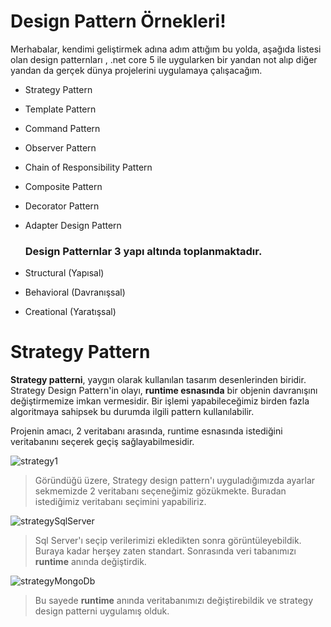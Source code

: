 # Design Pattern Örnekleri!

Merhabalar, kendimi geliştirmek adına adım attığım bu yolda, aşağıda listesi olan design patternları , .net core 5 ile uygularken bir yandan not alıp diğer yandan da  gerçek dünya projelerini uygulamaya çalışacağım.

 - Strategy Pattern
 - Template Pattern
 - Command Pattern
 - Observer Pattern
 - Chain of Responsibility Pattern
 - Composite Pattern
 - Decorator Pattern
 - Adapter Design Pattern

   ### Design Patternlar 3 yapı altında toplanmaktadır.
   
 - Structural (Yapısal)
 - Behavioral (Davranışsal)
 - Creational (Yaratışsal)

# Strategy Pattern
**Strategy patterni**, yaygın olarak kullanılan tasarım desenlerinden biridir. Strategy Design Pattern'in olayı, **runtime esnasında** bir objenin davranışını değiştirmemize imkan vermesidir. Bir işlemi yapabileceğimiz birden fazla algoritmaya sahipsek bu durumda ilgili pattern kullanılabilir.

Projenin amacı, 2 veritabanı arasında, runtime esnasında istediğini veritabanını seçerek geçiş sağlayabilmesidir. 

![strategy1](https://user-images.githubusercontent.com/57454282/122877928-d41cf500-d33f-11eb-9bd2-5461f459ebc7.png)

> Göründüğü üzere, Strategy design pattern'ı uyguladığımızda ayarlar sekmemizde 2 veritabanı seçeneğimiz gözükmekte. Buradan istediğimiz veritabanı seçimini yapabiliriz.

![strategySqlServer](https://user-images.githubusercontent.com/57454282/122878702-b734f180-d340-11eb-9184-6f90520ba452.png)
> Sql Server'ı seçip verilerimizi ekledikten sonra görüntüleyebildik. Buraya kadar herşey zaten standart. Sonrasında veri tabanımızı **runtime** anında değiştirdik.
> 
![strategyMongoDb](https://user-images.githubusercontent.com/57454282/122878709-b7cd8800-d340-11eb-8772-99bc8693212b.png)
> Bu sayede **runtime** anında veritabanımızı değiştirebildik ve strategy design patterni uygulamış olduk. 
